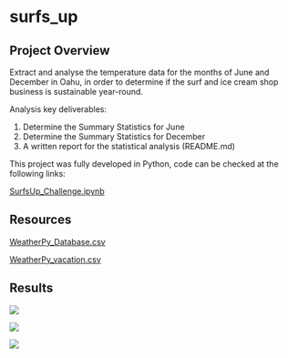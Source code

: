 # surfs_up

## Project Overview

Extract and analyse the temperature data for the months of June and December in Oahu, in order to determine if the surf and ice cream shop business is sustainable year-round.

Analysis key deliverables:

1. Determine the Summary Statistics for June
2. Determine the Summary Statistics for December
3. A written report for the statistical analysis (README.md)


This project was fully developed in Python, code can be checked at the following links:

[SurfsUp_Challenge.ipynb](https://github.com/Bruno-OGSilva/surfs_up/blob/cda11d3249b5cedf7139bfe70415831773cb2048/SurfsUp_Challenge.ipynb)

## Resources

[WeatherPy_Database.csv](Weather_Database/WeatherPy_Database.csv)

[WeatherPy_vacation.csv](Vacation_Search/WeatherPy_vacation.csv)

## Results

![](Vacation_Search/WeatherPy_vacation_map.png)

![](Vacation_Itinerary/WeatherPy_travel_map.png)

![](Vacation_Itinerary/WeatherPy_travel_map_markers.png)
